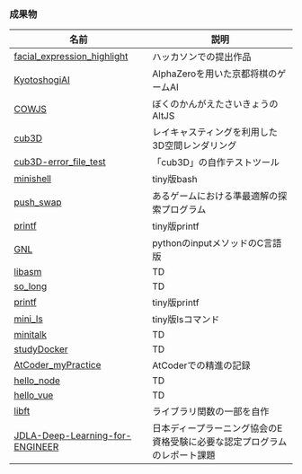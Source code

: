### 成果物

| 名前 | 説明 |
| ---- | ---- |
| [facial_expression_highlight](https://github.com/king-of-hackathon/facial_expression_highlight) | ハッカソンでの提出作品 |
| [KyotoshogiAI](https://github.com/RIshimoto/KyotoshogiAI) | AlphaZeroを用いた京都将棋のゲームAI |
| [COWJS](https://github.com/RIshimoto/COWJS) | ぼくのかんがえたさいきょうのAltJS |
| [cub3D](https://github.com/RIshimoto/cub3D) | レイキャスティングを利用した3D空間レンダリング |
| [cub3D-error_file_test](https://github.com/RIshimoto/cub3D-error_file_test) | 「cub3D」の自作テストツール |
| [minishell](https://github.com/RIshimoto/minishell) |  tiny版bash | 
| [push_swap](https://github.com/RIshimoto/push_swap) | あるゲームにおける準最適解の探索プログラム |
| [printf](https://github.com/RIshimoto/printf) | tiny版printf |
| [GNL](https://github.com/RIshimoto/GNL) | pythonのinputメソッドのC言語版 |
| [libasm](https://github.com/RIshimoto/libasm) | TD |
| [so_long](https://github.com/RIshimoto/so_long) | TD |
| [printf](https://github.com/RIshimoto/printf) | tiny版printf |
| [mini_ls](https://github.com/RIshimoto/mini_ls) | tiny版lsコマンド |
| [minitalk](https://github.com/RIshimoto/minitalk) | TD |
| [studyDocker](https://github.com/RIshimoto/StudyDocker) | TD |
| [AtCoder_myPractice](https://github.com/RIshimoto/AtCoder_myPractice) | AtCoderでの精進の記録 |
| [hello_node](https://github.com/RIshimoto/hello_node) | TD |
| [hello_vue](https://github.com/RIshimoto/hello_vue) | TD |
| [libft](https://github.com/RIshimoto/libft) | ライブラリ関数の一部を自作 |
| [JDLA-Deep-Learning-for-ENGINEER](https://github.com/RIshimoto/JDLA-Deep-Learning-for-ENGINEER) | 日本ディープラーニング協会のE資格受験に必要な認定プログラムのレポート課題 |
